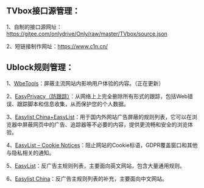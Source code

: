 ## TVbox接口源管理：
1、自制的接口源网址：https://gitee.com/onlydrive/Only/raw/master/TVbox/source.json

2、短链接制作网址：https://www.c1n.cn/


## Ublock规则管理：
1、[WbeTools](https://gitee.com/onlydrive/Olny/raw/master/Ublock/WebTools.txt)：屏蔽主流网站内影响用户体验的内容。（正在更新）

2、[EasyPrivacy（防跟踪）](https://easylist-downloads.adblockplus.org/easyprivacy.txt)：从网络上上完全删除所有形式的跟踪，包括Web错误、跟踪脚本和信息收集，从而保护您的个人数据。

3、[Easylist China+EasyList](https://easylist-downloads.adblockplus.org/easylistchina+easylist.txt)：用于国内外网站广告屏蔽的规则列表，它可以在浏览器中屏蔽网页中的广告、追踪器等不必要的内容，提供更流畅和安全的浏览体验。

4、[EasyList – Cookie Notices](https://ublockorigin.github.io/uAssets/thirdparties/easylist-cookies.txt)：阻止网站的Cookie标语，GDPR覆盖窗口和其他与隐私相关的通知。

5、[EasyList](https://easylist-downloads.adblockplus.org/easylist.txt)：反广告主规则列表，主要面向英文网站，包含大量通用规则。

6、[Easylist China](https://easylist-downloads.adblockplus.org/easylistchina.txt)：反广告主规则列表的补充，主要面向中文网站。
